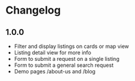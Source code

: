 # Changelog

## 1.0.0

* Filter and display listings on cards or map view
* Listing detail view for more info
* Form to submit a request on a single listing
* Form to submit a general search request
* Demo pages /about-us and /blog
